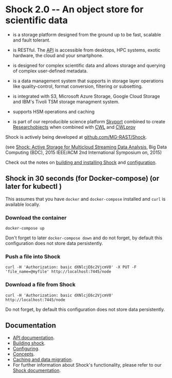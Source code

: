 
# Shock 2.0 -- An object store for scientific data

-  is a storage platform designed from the ground up to be fast, scalable and fault tolerant.

- is RESTful. The [API](./API/README.md) is accessible from desktops, HPC systems, exotic hardware, the cloud and your smartphone.

- is designed for complex scientific data and allows storage and querying of complex user-defined metadata.   

- is a data management system that supports in storage layer operations like quality-control, format conversion, filtering or subsetting.

- is integrated with S3, Microsoft Azure Storage, Google Cloud Storage and IBM's Tivoli TSM storage managment system.

- supports HSM operations and caching

- is part of our reproducible science platform [Skyport]([https://github.com/MG-RAST/Skyport2) combined to create [Researchobjects](http://www.researchobject.org/) when combined with [CWL](http://www.commonwl.org) and 
[CWLprov](https://github.com/common-workflow-language/cwlprov)

Shock is actively being developed at [github.com/MG-RAST/Shock](https://github.com/MG-RAST/Shock).

(see [Shock: Active Storage for Multicloud Streaming Data Analysis](http://ieeexplore.ieee.org/abstract/document/7406331/), Big Data Computing (BDC), 2015 IEEE/ACM 2nd International Symposium on, 2015)

Check out the notes  on [building and installing Shock](./building.md) and [configuration](./configuration.md).


## Shock in 30 seconds (for Docker-compose) (or later for kubectl )
This assumes that you have `docker` and `docker-compose` installed and `curl` is available locally.

### Download the container
`docker-compose up`

Don't forget to later `docker-compose down` and do not forget, by default this configuration does not store data persistently.

### Push a file into Shock
`curl -H 'Authorization: basic dXNlcjE6c2VjcmV0' -X PUT -F 'file_name=@myfile' http://localhost:7445/node`


### Download a file from Shock

`curl -H 'Authorization: basic dXNlcjE6c2VjcmV0' http://localhost:7445/node`

Do not forget, by default this configuration does not store data persistently.

## Documentation
- [API documentation](./API/README.md).
- [Building shock](./building.md).
- [Configuring](./configuration.md).
- [Concepts](./concepts.md).
- [Caching and data migration](./caching_and_data_migration.md).
- For further information about Shock's functionality, please refer to our [Shock documentation](https://github.com/MG-RAST/Shock/docs/).

